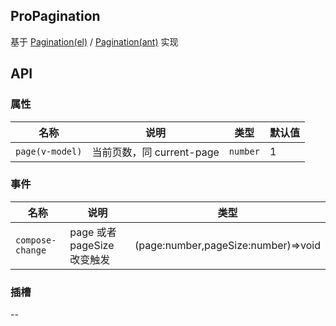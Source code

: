 ## ProPagination

基于 [Pagination(el)](https://element-plus.org/zh-CN/component/pagination.html) / [Pagination(ant)](https://www.antdv.com/components/pagination-cn) 实现

## API

### 属性

| 名称            | 说明                      | 类型     | 默认值 |
| --------------- | ------------------------- | -------- | ------ |
| `page(v-model)` | 当前页数，同 current-page | `number` | 1      |

### 事件

| 名称             | 说明                        | 类型                                |
| ---------------- | --------------------------- | ----------------------------------- |
| `compose-change` | page 或者 pageSize 改变触发 | (page:number,pageSize:number)=>void |

### 插槽

--
